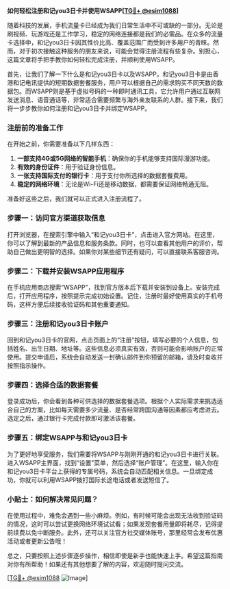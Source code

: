 **如何轻松注册和记you3日卡并使用WSAPP[[TG💪+ @esim1088](https://t.me/s/esim1088)]**

随着科技的发展，手机流量卡已经成为我们日常生活中不可或缺的一部分。无论是刷视频、玩游戏还是工作学习，稳定的网络连接都是我们的必需品。在众多的流量卡选择中，和记you3日卡因其性价比高、覆盖范围广而受到许多用户的青睐。然而，对于初次接触这种服务的朋友来说，可能会觉得注册流程有些复杂。别担心，这篇文章将手把手教你如何轻松完成注册，并顺利使用WSAPP。

首先，让我们了解一下什么是和记you3日卡以及WSAPP。和记you3日卡是由香港和记电讯提供的短期数据套餐服务，用户可以根据自己的需求购买不同天数的数据包。而WSAPP则是基于虚拟号码的一种即时通讯工具，它允许用户通过互联网发送消息、语音通话等，非常适合需要频繁与海外亲友联系的人群。接下来，我们将一步步教你如何注册和记you3日卡并绑定WSAPP。

### 注册前的准备工作

在开始之前，你需要准备以下几样东西：

1. **一部支持4G或5G网络的智能手机**：确保你的手机能够支持国际漫游功能。
2. **有效的身份证件**：用于验证身份信息。
3. **一张支持国际支付的银行卡**：用于支付你所选择的数据套餐费用。
4. **稳定的网络环境**：无论是Wi-Fi还是移动数据，都需要保证网络畅通无阻。

准备好这些之后，我们就可以正式进入注册流程了。

### 步骤一：访问官方渠道获取信息

打开浏览器，在搜索引擎中输入“和记you3日卡”，点击进入官方网站。在这里，你可以了解到最新的产品信息和服务条款。同时，也可以查看其他用户的评价，帮助自己做出更明智的选择。如果你对某些细节还有疑问，可以直接联系客服咨询。

### 步骤二：下载并安装WSAPP应用程序

在手机应用商店搜索“WSAPP”，找到官方版本后下载并安装到设备上。安装完成后，打开应用程序，按照提示完成初始设置。记住，注册时最好使用真实的手机号码，这样方便后续接收验证码和其他重要通知。

### 步骤三：注册和记you3日卡账户

回到和记you3日卡的官网，点击页面上的“注册”按钮，填写必要的个人信息，包括姓名、出生日期、地址等。这些信息必须真实有效，否则可能会影响账户的正常使用。提交申请后，系统会自动发送一封确认邮件到你预留的邮箱，请及时查收并按照指示操作。

### 步骤四：选择合适的数据套餐

登录成功后，你会看到各种可供选择的数据套餐选项。根据个人实际需求来挑选适合自己的方案，比如每天需要多少流量、是否经常跨国沟通等因素都应考虑进去。选定之后，通过银行卡完成付款即可激活该套餐。

### 步骤五：绑定WSAPP与和记you3日卡

为了更好地享受服务，我们需要将WSAPP与刚刚开通的和记you3日卡进行关联。进入WSAPP主界面，找到“设置”菜单，然后选择“账户管理”。在这里，输入你在和记you3日卡平台上获得的专属号码，系统会自动匹配相关信息。一旦绑定成功，你就可以利用WSAPP拨打国际长途电话或者发送短信了。

### 小贴士：如何解决常见问题？

在使用过程中，难免会遇到一些小麻烦。例如，有时候可能会出现无法收到验证码的情况，这时可以尝试更换网络环境试试看；如果发现套餐用量即将耗尽，记得提前续费以免中断服务。此外，还可以关注官方社交媒体账号，那里经常会发布优惠活动或者更新公告哦！

总之，只要按照上述步骤逐步操作，相信即使是新手也能快速上手。希望这篇指南对你有所帮助！如果还有其他想要了解的内容，欢迎随时提问交流。

[[TG💪+ @esim1088](https://t.me/s/esim1088) ![Image](https://i.postimg.cc/4NQfJmqS/Snipaste-2025-05-13-00-14-12.png)]